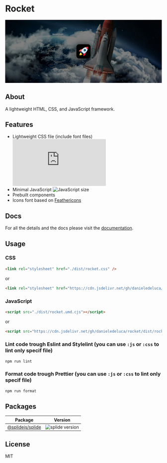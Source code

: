 # Rocket

![Hero image for Rocket framework](docs/assets/images/readme-background.jpg)

## About

A lightweight HTML, CSS, and JavaScript framework.

## Features

-   Lightweight CSS file (include font files) ![CSS size](https://img.shields.io/github/size/danieledeluca/rocket/dist/rocket.css?label&color)
-   Minimal JavaScript ![JavaScript size](https://img.shields.io/github/size/danieledeluca/rocket/dist/rocket.umd.cjs?label&color)
-   Prebuilt components
-   Icons font based on [Feathericons](https://feathericons.com/)

## Docs

For all the details and the docs please visit the [documentation](http://danieledeluca.github.io/rocket/docs/).

## Usage

### CSS

```html
<link rel="stylesheet" href="./dist/rocket.css" />
```

or

```html
<link rel="stylesheet" href="https://cdn.jsdelivr.net/gh/danieledeluca/rocket/dist/rocket.css" />
```

### JavaScript

```html
<script src="./dist/rocket.umd.cjs"></script>
```

or

```html
<script src="https://cdn.jsdelivr.net/gh/danieledeluca/rocket/dist/rocket.umd.cjs"></script>
```

### Lint code trough Eslint and Stylelint (you can use `:js` or `:css` to lint only specif file)

```
npm run lint
```

### Format code trough Prettier (you can use `:js` or `:css` to lint only specif file)

```
npm run format
```

## Packages

| Package                                                | Version                                                                    |
| ------------------------------------------------------ | -------------------------------------------------------------------------- |
| [@splidejs/splide](https://github.com/Splidejs/splide) | ![splide version](https://img.shields.io/npm/v/@splidejs/splide.svg?label) |

## License

MIT
